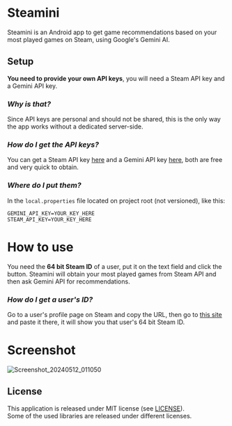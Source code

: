 # Steamini
Steamini is an Android app to get game recommendations based on your most played games on Steam, using Google's Gemini AI.<br>

## Setup
**You need to provide your own API keys**, you will need a Steam API key and a Gemini API key.

### *Why is that?*
Since API keys are personal and should not be shared, this is the only way the app works without a dedicated server-side.

### *How do I get the API keys?*
You can get a Steam API key [here](https://steamcommunity.com/dev/apikey) and a Gemini API key [here](https://ai.google.dev/gemini-api/docs/api-key), both are free and very quick to obtain.

### *Where do I put them?*
In the `local.properties` file located on project root (not versioned), like this:
```
GEMINI_API_KEY=YOUR_KEY_HERE
STEAM_API_KEY=YOUR_KEY_HERE
```

# How to use
You need the **64 bit Steam ID** of a user, put it on the text field and click the button. Steamini will obtain your most played games from Steam API and then ask Gemini API for recommendations.

### *How do I get a user's ID?*
Go to a user's profile page on Steam and copy the URL, then go to [this site](https://profile.tf/) and paste it there, it will show you that user's 64 bit Steam ID.

# Screenshot
![Screenshot_20240512_011050](https://github.com/leomarques/steamini/assets/1104925/6ae8066a-1498-49fc-a54d-783d0887f5d8)

## License

This application is released under MIT license (see [LICENSE](LICENSE)).<br>
Some of the used libraries are released under different licenses.
